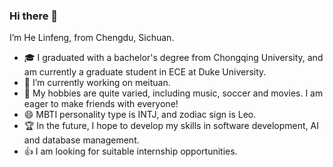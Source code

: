 ### Hi there 👋

I’m He Linfeng, from Chengdu, Sichuan. 
- 🎓 I graduated with a bachelor's degree from Chongqing University, and am currently a graduate student in ECE at Duke University.
- 🔭 I’m currently working on meituan.
- 🌱 My hobbies are quite varied, including music, soccer and movies. I am eager to make friends with everyone!
- 😄 MBTI personality type is INTJ, and zodiac sign is Leo. 
- 🏆 In the future, I hope to develop my skills in software development, AI and database management. 
- 👍 I am looking for suitable internship opportunities. 

<!--
**LinfengHe2001/LinfengHe2001** is a ✨ _special_ ✨ repository because its `README.md` (this file) appears on your GitHub profile.

Here are some ideas to get you started:

- 🔭 I’m currently working on ...
- 🌱 I’m currently learning ...
- 👯 I’m looking to collaborate on ...
- 🤔 I’m looking for help with ...
- 💬 Ask me about ...
- 📫 How to reach me: ...
- 😄 Pronouns: ...
- ⚡ Fun fact: ...
-->
